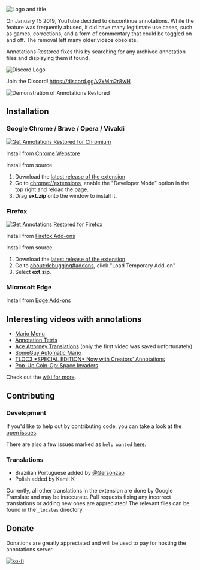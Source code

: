 ![Logo and title](https://github.com/isaackd/AnnotationsRestored/blob/master/promo/Marquee_short.png)

On January 15 2019, YouTube decided to discontinue annotations. While the feature was frequently abused, it did have many legitimate use cases, such as games, corrections, and a form of commentary that could be toggled on and off. The removal left many older videos obsolete.

Annotations Restored fixes this by searching for any archived annotation files and displaying them if found.

![Discord Logo](https://img.shields.io/badge/Discord-5865F2?style=for-the-badge&logo=discord&logoColor=white)

Join the Discord! https://discord.gg/v7xMm2r8wH

![Demonstration of Annotations Restored](https://github.com/isaackd/AnnotationsRestored/blob/master/demo.gif)

## Installation

### Google Chrome / Brave / Opera / Vivaldi 

<a href="https://chrome.google.com/webstore/detail/annotations-restored-for/daabpdmgkghdbfljmeahnplkcldbeefg"><img src="https://user-images.githubusercontent.com/585534/107280622-91a8ea80-6a26-11eb-8d07-77c548b28665.png" alt="Get Annotations Restored for Chromium"></a>

Install from [Chrome Webstore](https://chrome.google.com/webstore/detail/annotations-restored-for/daabpdmgkghdbfljmeahnplkcldbeefg)

Install from source
1. Download the [latest release of the extension](https://github.com/isaackd/AnnotationsRestored/releases) 
2. Go to [chrome://extensions](chrome://extensions), enable the "Developer Mode" option in the top right and reload the page.
4. Drag **ext.zip** onto the window to install it. 

### Firefox

<a href="https://addons.mozilla.org/firefox/addon/annotations-restored/"><img src="https://user-images.githubusercontent.com/585534/107280546-7b9b2a00-6a26-11eb-8f9f-f95932f4bfec.png" alt="Get Annotations Restored for Firefox"></a>

Install from [Firefox Add-ons](https://addons.mozilla.org/firefox/addon/annotations-restored/)

Install from source
1. Download the [latest release of the extension](https://github.com/isaackd/AnnotationsRestored/releases)
2. Go to [about:debugging#addons](about:debugging#addons), click "Load Temporary Add-on"
3. Select **ext.zip**.

### Microsoft Edge

Install from [Edge Add-ons](https://microsoftedge.microsoft.com/addons/detail/annotations-restored-for-/odldjlabdddambcjhpdahhfgbdifoapp)

## Interesting videos with annotations

* [Mario Menu](https://www.youtube.com/watch?v=6Uwd5w1AwYU)
* [Annotation Tetris](https://www.youtube.com/watch?v=eIIV6a2Pdh4)
* [Ace Attorney Translations](https://www.youtube.com/watch?v=hzQuGq21Dlc&list=PLjRAU3j6cNaixtcLDixVlaz7Vcthm0rmh&index=1) (only the first video was saved unfortunately)
* [SomeGuy Automatic Mario](https://www.youtube.com/watch?v=94tVUfUdCFs)
* [TLOC3 \*SPECIAL EDITION\* Now with Creators' Annotations](https://www.youtube.com/watch?v=rf5ngNUN2yo)
* [Pop-Up Coin-Op: Space Invaders](https://www.youtube.com/watch?v=VP2T3YlTDG8)

Check out the [wiki for more](https://github.com/isaackd/AnnotationsRestored/wiki/List-of-videos-with-annotations).

## Contributing

### Development

If you'd like to help out by contributing code, you can take a look at the [open issues](https://github.com/isaackd/AnnotationsRestored/issues).

There are also a few issues marked as `help wanted` [here](https://github.com/isaackd/AnnotationsRestored/issues?q=is%3Aissue+is%3Aopen+label%3A%22help+wanted%22).

### Translations

- Brazilian Portuguese added by [@Gersonzao](https://github.com/Gersonzao)
- Polish added by Kamil K

Currently, all other translations in the extension are done by Google Translate and may be inaccurate. Pull requests fixing any incorrect translations or adding new ones are appreciated! The relevant files can be found in the `_locales` directory.

## Donate

Donations are greatly appreciated and will be used to pay for hosting the annotations server.

[![ko-fi](https://ko-fi.com/img/githubbutton_sm.svg)](https://ko-fi.com/M4M4BMRRU)
